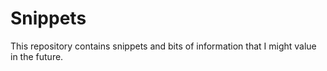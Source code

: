 # Snippets


This repository contains snippets and bits of information that I might value in the future.